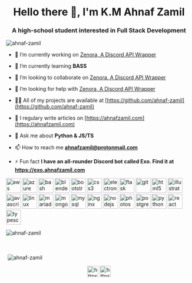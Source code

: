 <h1 align="center">Hello there 👋, I'm K.M Ahnaf Zamil</h1>
<h3 align="center">A high-school student interested in Full Stack Development</h3>

<p align="left"> <img src="https://komarev.com/ghpvc/?username=ahnaf-zamil" alt="ahnaf-zamil" /> </p>

- 🔭 I’m currently working on [Zenora, A Discord API Wrapper](https://github.com/ahnaf-zamil/zenora)

- 🌱 I’m currently learning **BASS**

- 👯 I’m looking to collaborate on [Zenora, A Discord API Wrapper](https://github.com/ahnaf-zamil/zenora)

- 🤝 I’m looking for help with [Zenora, A Discord API Wrapper](https://github.com/ahnaf-zamil/zenora)

- 👨‍💻 All of my projects are available at [https://github.com/ahnaf-zamil](https://github.com/ahnaf-zamil)

- 📝 I regulary write articles on [https://ahnafzamil.com](https://ahnafzamil.com)

- 💬 Ask me about **Python & JS/TS**

- 📫 How to reach me **ahnafzamil@protonmail.com**

- ⚡ Fun fact **I have an all-rounder Discord bot called Exo. Find it at https://exo.ahnafzamil.com**

<p align="left"><img src="https://devicons.github.io/devicon/devicon.git/icons/amazonwebservices/amazonwebservices-original-wordmark.svg" alt="aws" width="40" height="40"/> <img src="https://www.vectorlogo.zone/logos/microsoft_azure/microsoft_azure-icon.svg" alt="azure" width="40" height="40"/> <img src="https://www.vectorlogo.zone/logos/gnu_bash/gnu_bash-icon.svg" alt="bash" width="40" height="40"/> <img src="https://download.blender.org/branding/community/blender_community_badge_white.svg" alt="blender" width="40" height="40"/> <img src="https://devicons.github.io/devicon/devicon.git/icons/bootstrap/bootstrap-plain.svg" alt="bootstrap" width="40" height="40"/> <img src="https://devicons.github.io/devicon/devicon.git/icons/css3/css3-original-wordmark.svg" alt="css3" width="40" height="40"/> <img src="https://devicons.github.io/devicon/devicon.git/icons/electron/electron-original.svg" alt="electron" width="40" height="40"/> <img src="https://www.vectorlogo.zone/logos/pocoo_flask/pocoo_flask-icon.svg" alt="flask" width="40" height="40"/> <img src="https://www.vectorlogo.zone/logos/git-scm/git-scm-icon.svg" alt="git" width="40" height="40"/> <img src="https://devicons.github.io/devicon/devicon.git/icons/html5/html5-original-wordmark.svg" alt="html5" width="40" height="40"/> <img src="https://www.vectorlogo.zone/logos/adobe_illustrator/adobe_illustrator-icon.svg" alt="illustrator" width="40" height="40"/>  <img src="https://devicons.github.io/devicon/devicon.git/icons/javascript/javascript-original.svg" alt="javascript" width="40" height="40"/> <img src="https://devicons.github.io/devicon/devicon.git/icons/linux/linux-original.svg" alt="linux" width="40" height="40"/> <img src="https://www.vectorlogo.zone/logos/mariadb/mariadb-icon.svg" alt="mariadb" width="40" height="40"/> <img src="https://devicons.github.io/devicon/devicon.git/icons/mongodb/mongodb-original-wordmark.svg" alt="mongodb" width="40" height="40"/> <img src="https://devicons.github.io/devicon/devicon.git/icons/mysql/mysql-original-wordmark.svg" alt="mysql" width="40" height="40"/> <img src="https://devicons.github.io/devicon/devicon.git/icons/nginx/nginx-original.svg" alt="nginx" width="40" height="40"/> <img src="https://devicons.github.io/devicon/devicon.git/icons/nodejs/nodejs-original-wordmark.svg" alt="nodejs" width="40" height="40"/> <img src="https://devicons.github.io/devicon/devicon.git/icons/photoshop/photoshop-plain.svg" alt="photoshop" width="40" height="40"/> <img src="https://devicons.github.io/devicon/devicon.git/icons/postgresql/postgresql-original-wordmark.svg" alt="postgresql" width="40" height="40"/> <img src="https://devicons.github.io/devicon/devicon.git/icons/python/python-original.svg" alt="python" width="40" height="40"/> <img src="https://devicons.github.io/devicon/devicon.git/icons/react/react-original-wordmark.svg" alt="react" width="40" height="40"/> <img src="https://devicons.github.io/devicon/devicon.git/icons/typescript/typescript-original.svg" alt="typescript" width="40" height="40"/></p><p><img align="left" src="https://github-readme-stats.vercel.app/api/top-langs/?username=ahnaf-zamil&layout=compact&hide=html" alt="ahnaf-zamil" /></p>

<br><br><br>
<p>&nbsp;<img align="center" src="https://github-readme-stats.vercel.app/api?username=ahnaf-zamil&show_icons=true" alt="ahnaf-zamil" /></p>

<p align="center">
<a href="https://instagram.com/https://instagram.com/ahnaf.zamil" target="blank"><img align="center" src="https://cdn.jsdelivr.net/npm/simple-icons@3.0.1/icons/instagram.svg" alt="https://instagram.com/ahnaf.zamil" height="30" width="30" /></a>
<a href="https://www.youtube.com/c/https://youtube.com/c/ahnafzamil" target="blank"><img align="center" src="https://cdn.jsdelivr.net/npm/simple-icons@3.0.1/icons/youtube.svg" alt="https://youtube.com/c/ahnafzamil" height="30" width="30" /></a>
</p>
